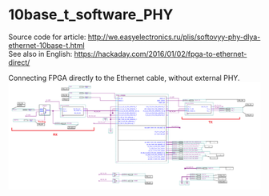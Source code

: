 # 10base_t_software_PHY
Source code for article: http://we.easyelectronics.ru/plis/softovyy-phy-dlya-ethernet-10base-t.html  
See also in English: https://hackaday.com/2016/01/02/fpga-to-ethernet-direct/

Connecting FPGA directly to the Ethernet cable, without external PHY.  
<img src="https://github.com/iliasam/10base_t_software_PHY/blob/master/fpga_schem.png" width="1000">  

